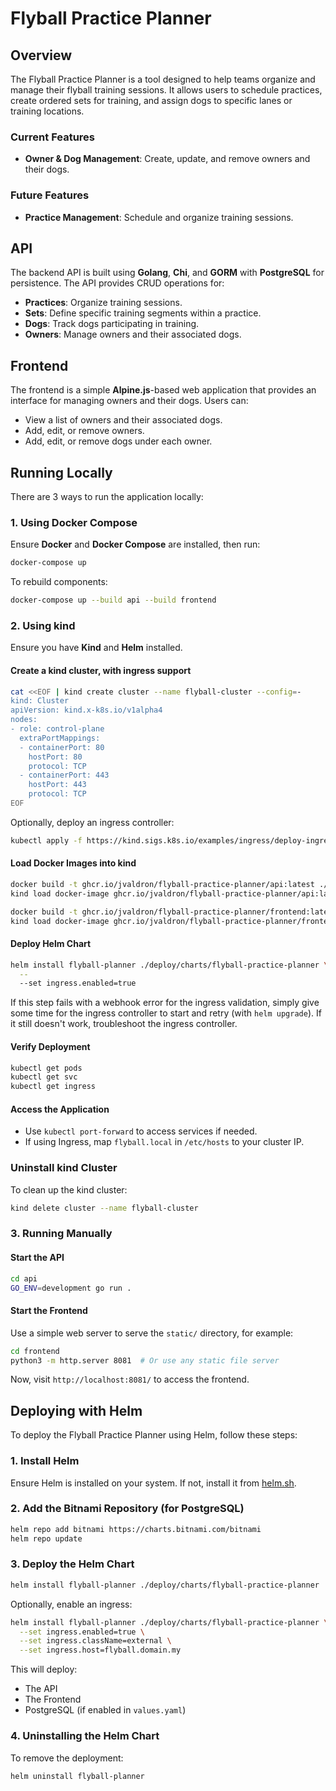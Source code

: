 # Flyball Practice Planner

## Overview
The Flyball Practice Planner is a tool designed to help teams organize and manage their flyball training sessions. It allows users to schedule practices, create ordered sets for training, and assign dogs to specific lanes or training locations.

### Current Features
- **Owner & Dog Management**: Create, update, and remove owners and their dogs.

### Future Features
- **Practice Management**: Schedule and organize training sessions.

## API
The backend API is built using **Golang**, **Chi**, and **GORM** with **PostgreSQL** for persistence. The API provides CRUD operations for:
- **Practices**: Organize training sessions.
- **Sets**: Define specific training segments within a practice.
- **Dogs**: Track dogs participating in training.
- **Owners**: Manage owners and their associated dogs.

## Frontend
The frontend is a simple **Alpine.js**-based web application that provides an interface for managing owners and their dogs. Users can:
- View a list of owners and their associated dogs.
- Add, edit, or remove owners.
- Add, edit, or remove dogs under each owner.

## Running Locally
There are 3 ways to run the application locally:

### 1. Using Docker Compose
Ensure **Docker** and **Docker Compose** are installed, then run:
```sh
docker-compose up
```

To rebuild components:
```sh
docker-compose up --build api --build frontend
```

### 2. Using kind
Ensure you have **Kind** and **Helm** installed.

#### Create a kind cluster, with ingress support
```sh
cat <<EOF | kind create cluster --name flyball-cluster --config=-
kind: Cluster
apiVersion: kind.x-k8s.io/v1alpha4
nodes:
- role: control-plane
  extraPortMappings:
  - containerPort: 80
    hostPort: 80
    protocol: TCP
  - containerPort: 443
    hostPort: 443
    protocol: TCP
EOF
```

Optionally, deploy an ingress controller:
```sh
kubectl apply -f https://kind.sigs.k8s.io/examples/ingress/deploy-ingress-nginx.yaml
```

#### Load Docker Images into kind
```sh
docker build -t ghcr.io/jvaldron/flyball-practice-planner/api:latest ./api
kind load docker-image ghcr.io/jvaldron/flyball-practice-planner/api:latest --name flyball-cluster

docker build -t ghcr.io/jvaldron/flyball-practice-planner/frontend:latest --build-arg API_BASE_URL=/api ./frontend
kind load docker-image ghcr.io/jvaldron/flyball-practice-planner/frontend:latest --name flyball-cluster
```

#### Deploy Helm Chart
```sh
helm install flyball-planner ./deploy/charts/flyball-practice-planner \
  --
  --set ingress.enabled=true
```

If this step fails with a webhook error for the ingress validation, simply give some time for the ingress controller to start and retry (with `helm upgrade`). If it still doesn't work, troubleshoot the ingress controller.

#### Verify Deployment
```sh
kubectl get pods
kubectl get svc
kubectl get ingress
```

#### Access the Application
- Use `kubectl port-forward` to access services if needed.
- If using Ingress, map `flyball.local` in `/etc/hosts` to your cluster IP.

### Uninstall kind Cluster
To clean up the kind cluster:
```sh
kind delete cluster --name flyball-cluster
```

### 3. Running Manually
#### Start the API
```sh
cd api
GO_ENV=development go run .
```

#### Start the Frontend
Use a simple web server to serve the `static/` directory, for example:
```sh
cd frontend
python3 -m http.server 8081  # Or use any static file server
```

Now, visit `http://localhost:8081/` to access the frontend.

## Deploying with Helm
To deploy the Flyball Practice Planner using Helm, follow these steps:

### 1. Install Helm
Ensure Helm is installed on your system. If not, install it from [helm.sh](https://helm.sh/docs/intro/install/).

### 2. Add the Bitnami Repository (for PostgreSQL)
```sh
helm repo add bitnami https://charts.bitnami.com/bitnami
helm repo update
```

### 3. Deploy the Helm Chart
```sh
helm install flyball-planner ./deploy/charts/flyball-practice-planner
```

Optionally, enable an ingress:
```sh
helm install flyball-planner ./deploy/charts/flyball-practice-planner \
  --set ingress.enabled=true \
  --set ingress.className=external \
  --set ingress.host=flyball.domain.my
```
This will deploy:
- The API
- The Frontend
- PostgreSQL (if enabled in `values.yaml`)

### 4. Uninstalling the Helm Chart
To remove the deployment:
```sh
helm uninstall flyball-planner
```

